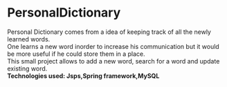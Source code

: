 # PersonalDictionary
Personal Dictionary comes from a idea of keeping track of all the newly learned words.<br>
One learns a new word inorder to increase his communication but it would be more useful if he could store them in a place.<br>
This small project allows to add a new word, search for a word and update existing word.<br>
<b>Technologies used: Jsps,Spring framework,MySQL</b>
